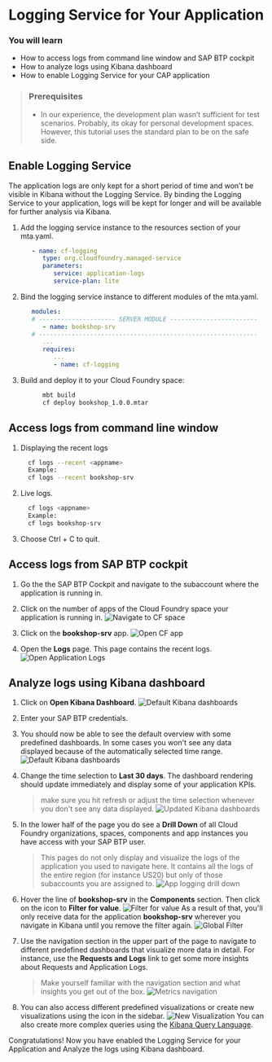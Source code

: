 # Logging Service for Your Application

### You will learn
- How to access logs from command line window and SAP BTP cockpit
- How to analyze logs using Kibana dashboard
- How to enable Logging Service for your CAP application 

> ### Prerequisites
> - In our experience, the development plan wasn’t sufficient for test scenarios. Probably, its okay for personal development spaces. However, this tutorial uses the standard plan to be on the safe side.


## Enable Logging Service
The application logs are only kept for a short period of time and won’t be visible in Kibana without the Logging Service. By binding the Logging Service to your application, logs will be kept for longer and will be available for further analysis via Kibana.

1. Add the logging service instance to the resources section of your mta.yaml.
   ```yaml
      - name: cf-logging
         type: org.cloudfoundry.managed-service
         parameters:
            service: application-logs
            service-plan: lite
   ```

2. Bind the logging service instance to different modules of the mta.yaml.
   ```yaml
      modules:
      # --------------------- SERVER MODULE ------------------------
         - name: bookshop-srv
      # ------------------------------------------------------------
         ...
         requires:
            ...
            - name: cf-logging
   ```


3. Build and deploy it to your Cloud Foundry space:
   ```bash
         mbt build
         cf deploy bookshop_1.0.0.mtar
      ```

## Access logs from command line window

1.  Displaying the recent logs
      ```bash
        cf logs --recent <appname>
        Example:
        cf logs --recent bookshop-srv
      ```
2. Live logs.
      ```bash
        cf logs <appname>
        Example:
        cf logs bookshop-srv
      ```
3. Choose Ctrl + C to quit.

## Access logs from SAP BTP cockpit
1. Go the the SAP BTP Cockpit and navigate to the subaccount where the application is running in.
  
2. Click on the number of apps of the Cloud Foundry space your application is running in. 
   ![Navigate to CF space](images/applogging1.png)

3. Click on the **bookshop-srv** app. 
   ![Open CF app](images/applogging2.png)

4. Open the **Logs** page. This page contains the recent logs.
   ![Open Application Logs](images/applogging3.png)


## Analyze logs using Kibana dashboard

1. Click on **Open Kibana Dashboard**. 
 ![Default Kibana dashboards](images/applogging4.png)

2. Enter your SAP BTP credentials. 

3. You should now be able to see the default overview with some predefined dashboards. In some cases you won't see any data displayed because of the automatically selected time range. 
   ![Default Kibana dashboards](images/applogging4.1.png)

4. Change the time selection to **Last 30 days**. The dashboard rendering should update immediately and display some of your application KPIs. 
   > make sure you hit refresh or adjust the time selection whenever you don't see any data displayed.
   ![Updated Kibana dashboards](images/applogging5.png) 

5.  In the lower half of the page you do see a **Drill Down** of all Cloud Foundry organizations, spaces, components and app instances you have access with your SAP BTP user. 
      > This pages do not only display and visualize the logs of the application you used to navigate here. It contains all the logs of the entire region (for instance US20) but only of those subaccounts you are assigned to. 
      ![App logging drill down](images/applogging6.png) 

6. Hover the line of **bookshop-srv** in the **Components** section. Then click on the icon to **Filter for value**. 
   ![Filter for value](images/applogging7.png) 
   As a result of that, you'll only receive data for the application **bookshop-srv** wherever you navigate in Kibana until you remove the filter again. 
   ![Global Filter](images/applogging8.png) 

7.  Use the navigation section in the upper part of the page to navigate to different predefined dashboards that visualize more data in detail. For instance, use the **Requests and Logs** link to get some more insights about Requests and Application Logs. 
      > Make yourself familiar with the navigation section and what insights you get out of the box. 
      ![Metrics navigation](images/applogging9.png) 

12. You can also access different predefined visualizations or create new visualizations using the icon in the sidebar. 
   ![New Visualization](images/applogging10.png) 
You can also create more complex queries using the [Kibana Query Language](https://www.elastic.co/guide/en/kibana/7.4/kuery-query.html).

Congratulations! Now you have enabled the Logging Service for your Application and Analyze the logs using Kibana dashboard.